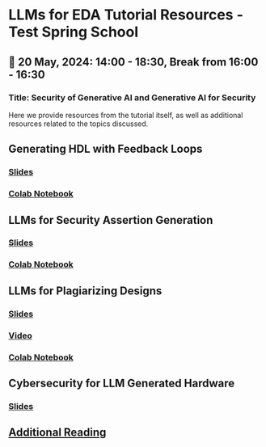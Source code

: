 # LLMs for EDA Tutorial Resources - Test Spring School

## 📅 20 May, 2024: 14:00 - 18:30, Break from 16:00 - 16:30
### Title: Security of Generative AI and Generative AI for Security
Here we provide resources from the tutorial itself, as well as additional resources related to the topics discussed.

## Generating HDL with Feedback Loops
### [Slides](https://docs.google.com/presentation/d/12XUBltMFyWy6pKT7H3qHiMxyo2AkleDOV8IGHdYT_bs/edit?usp=sharing)

### [Colab Notebook](https://colab.research.google.com/drive/1dOf4jk9bw6djduo6VWqBNletUcAxIFFz?usp=sharing)

## LLMs for Security Assertion Generation
### [Slides](https://tamucs-my.sharepoint.com/:p:/g/personal/gohil_vasudev_tamu_edu/EZLbyLfKxoZGk7YHE5QNPrUB_TlHbohVJ_FvL_GI__oLmw?e=Rpv4Wz)

### [Colab Notebook](https://colab.research.google.com/drive/1NJKfDE5GxWru92vUK4k-kVncMK3Znufx?usp=sharing)

## LLMs for Plagiarizing Designs
### [Slides](https://tamucs-my.sharepoint.com/:p:/g/personal/gohil_vasudev_tamu_edu/ERe3E4pNZhdNqAaGqhNFlKoBDhUpL845YyaAnqfLOeS6UA?e=WmWhpb)
### [Video](https://youtu.be/j2uD0K0V2lU)
### [Colab Notebook](https://colab.research.google.com/drive/1_i6SGbxUX2gCB3KiRV5x-XKUExq020eP?usp=sharing)

## Cybersecurity for LLM Generated Hardware
### [Slides](./presentations/HLSforSecurity-TSS-ETS-May-2024.pdf)

## [Additional Reading](./Additional_Reading.md)
